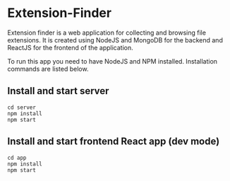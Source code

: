 # Extension-Finder

Extension finder is a web application for collecting and browsing file extensions. It is created using NodeJS and MongoDB for the backend and ReactJS for the frontend of the application.

To run this app you need to have NodeJS and NPM installed. Installation commands are listed below.

## Install and start server

```shell
cd server
npm install
npm start
```

## Install and start frontend React app (dev mode)

```shell
cd app
npm install
npm start
```
